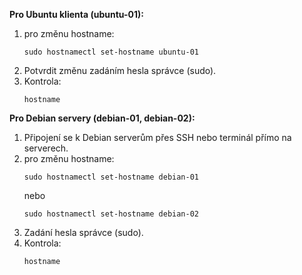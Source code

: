 
**Pro Ubuntu klienta (ubuntu-01):**
1. pro změnu hostname:
   ```
   sudo hostnamectl set-hostname ubuntu-01
   ```
2. Potvrdit změnu zadáním hesla správce (sudo).
3. Kontrola:
   ```
   hostname
   ```

**Pro Debian servery (debian-01, debian-02):**
1. Připojení se k Debian serverům přes SSH nebo terminál přímo na serverech.
2. pro změnu hostname:
   ```
   sudo hostnamectl set-hostname debian-01
   ```
   nebo
   ```
   sudo hostnamectl set-hostname debian-02
   ```
3. Zadání hesla správce (sudo).
4. Kontrola:
   ```
   hostname
   ```

